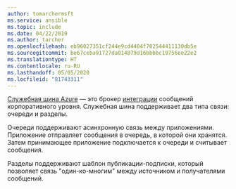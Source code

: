 ```yaml
---
author: tomarchermsft
ms.service: ansible
ms.topic: include
ms.date: 04/22/2019
ms.author: tarcher
ms.openlocfilehash: eb96027351cf244e9cd4404f702544411130db5e
ms.sourcegitcommit: be67ceba91727da014879d16bbbbc19756ee22e2
ms.translationtype: HT
ms.contentlocale: ru-RU
ms.lasthandoff: 05/05/2020
ms.locfileid: "81743311"
---
```

[Служебная шина Azure](/azure/service-bus-messaging/service-bus-messaging-overview) — это брокер [интеграции](https://azure.microsoft.com/product-categories/integration/) сообщений корпоративного уровня. Служебная шина поддерживает два типа связи: очереди и разделы. 

Очереди поддерживают асинхронную связь между приложениями. Приложение отправляет сообщения в очередь, в которой они хранятся. Затем принимающее приложение подключается к очереди и считывает сообщения.

Разделы поддерживают шаблон публикации-подписки, который позволяет связь "один-ко-многим" между источником и получателями сообщений.